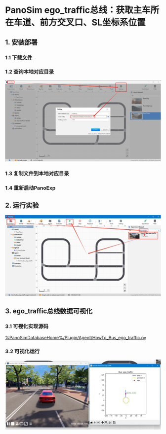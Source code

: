 # PanoSim ego_traffic总线：获取主车所在车道、前方交叉口、SL坐标系位置

## 1. 安装部署

### 1.1 下载[文件](./PanoSimDatabase)

### 1.2 查询本地对应目录
![image](../ego/docs/images/folder.jpg)

### 1.3 复制文件到本地对应目录

### 1.4 重新启动PanoExp

## 2. 运行实验
![image](docs/images/open.jpg)


## 3. ego_traffic总线数据可视化

### 3.1 可视化实现源码
[%PanoSimDatabaseHome%/Plugin/Agent/HowTo_Bus_ego_traffic.py](PanoSimDatabase/Plugin/Agent/HowTo_Bus_ego_traffic.py)

### 3.2 可视化运行
![image](docs/images/visualization.jpg)


